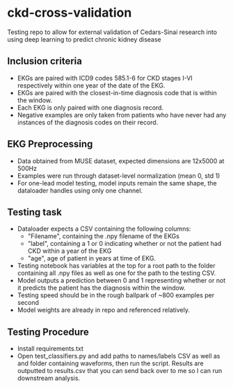 # ckd-cross-validation
Testing repo to allow for external validation of Cedars-Sinai research into using deep learning to predict chronic kidney disease

## Inclusion criteria
* EKGs are paired with ICD9 codes 585.1-6 for CKD stages I-VI respectively within one year of the date of the EKG.
* EKGs are paired with the closest-in-time diagnosis code that is within the window.
* Each EKG is only paired with one diagnosis record.
* Negative examples are only taken from patients who have never had any instances of the diagnosis codes on their record.

## EKG Preprocessing
* Data obtained from MUSE dataset, expected dimensions are 12x5000 at 500Hz
* Examples were run through dataset-level normalization (mean 0, std 1)
* For one-lead model testing, model inputs remain the same shape, the dataloader handles using only one channel.

## Testing task
* Dataloader expects a CSV containing the following columns:
    * "Filename", containing the .npy filename of the EKGs
    * "label", containing a 1 or 0 indicating whether or not the patient had CKD within a year of the EKG
    * "age", age of patient in years at time of EKG.
* Testing notebook has variables at the top for a root path to the folder containing all .npy files as well as one for the path to the testing CSV.
* Model outputs a prediction between 0 and 1 representing whether or not it predicts the patient has the diagnosis within the window.
* Testing speed should be in the rough ballpark of ~800 examples per second
* Model weights are already in repo and referenced relatively.

## Testing Procedure
* Install requirements.txt
* Open test_classifiers.py and add paths to names/labels CSV as well as and folder containing waveforms, then run the script. Results are outputted to results.csv that you can send back over to me so I can run downstream analysis.
